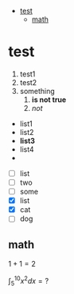- [test](#test)
  - [math](#math)
# test

1. test1
2. test2
3. something
   1. **is not true**
   2. *not*


* list1
* list2
* **list3**
* list4
* 

- [ ] list
- [ ] two
- [ ] some
- [x] list
- [x] cat
- [ ] dog

## math

$1+1=2$

$\int_5^{10}x^2dx=?$

